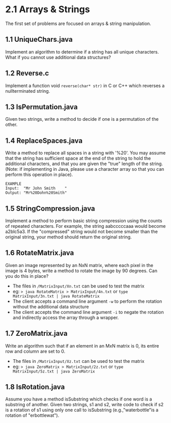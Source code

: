 # 2.1 Arrays & Strings

The first set of problems are focused on arrays & string manipulation.

## 1.1 UniqueChars.java

Implement an algorithm to determine if a string has all unique characters. What if you cannot use additional data structures?

## 1.2 Reverse.c

Implement a function void `reverse(char* str)` in C or C++ which reverses a nullterminated
string.

##  1.3 IsPermutation.java

Given two strings, write a method to decide if one is a permutation of the other.

## 1.4 ReplaceSpaces.java

Write a method to replace all spaces in a string with '%20'. You may assume that the string has sufficient space at the end of the string to hold the additional characters, and that you are given the "true" length of the string. (Note: if implementing in Java, please use a character array so that you can perform this operation in place).

```
EXAMPLE
Input:  "Mr John Smith    "
Output: "Mr%20Dohn%20Smith"
```

## 1.5 StringCompression.java

Implement a method to perform basic string compression using the counts
of repeated characters. For example, the string aabcccccaaa would become
a2blc5a3. If the "compressed" string would not become smaller than the original
string, your method should return the original string.

## 1.6 RotateMatrix.java

Given an image represented by an NxN matrix, where each pixel in the image is
4 bytes, write a method to rotate the image by 90 degrees. Can you do this in
place?

* The files in `/MatrixInput/Xn.txt` can be used to test the matrix
* eg: `> java RotateMatrix > MatrixInput/4n.txt` or `type MatrixInput/3n.txt | java RotateMatrix`
* The client accepts a command line argument `-w` to perform the rotation without the additional data structure
* The client accepts the command line argument `-i` to negate the rotation and indirectly access the array through a wrapper.

## 1.7 ZeroMatrix.java

Write an algorithm such that if an element in an MxN matrix is 0, its entire row
and column are set to 0.

* The files in `/MatrixInput/Xz.txt` can be used to test the matrix
* eg: `> java ZeroMatrix > MatrixInput/2z.txt` or `type MatrixInput/5z.txt | java ZeroMatrix`

## 1.8 IsRotation.java

Assume you have a method isSubstring which checks if one word is a substring of another. Given two strings, s1 and s2, write code to check if s2 is a rotation of s1 using only one call to isSubstring (e.g.,"waterbottle"is a rotation of "erbottlewat").